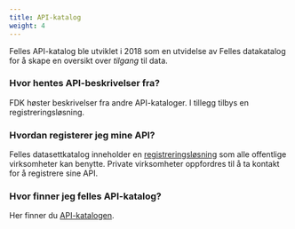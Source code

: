 ```yaml
---
title: API-katalog
weight: 4
---
```


Felles API-katalog ble utviklet i 2018 som en utvidelse av Felles datakatalog for å skape en oversikt over *tilgang* til data.

### Hvor hentes API-beskrivelser fra?
FDK høster beskrivelser fra andre API-kataloger. I tillegg tilbys en registreringsløsning.

### Hvordan registerer jeg mine API?
Felles datasettkatalog inneholder en <a href="https://fellesdatakatalog.digdir.no/about-registration" target="_blank">registreringsløsning</a> som alle offentlige virksomheter kan benytte. Private virksomheter oppfordres til å ta kontakt for å registrere sine API.

### Hvor finner jeg felles API-katalog?
Her finner du <a href="https://fellesdatakatalog.digdir.no/apis" target="_blank">API-katalogen</a>.

